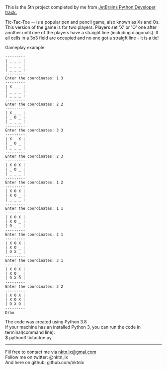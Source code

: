 This is the 5th project completed by me from [JetBrains Python Developer track.](https://hyperskill.org/tracks/2)

Tic-Tac-Toe -- is a popular pen and pencil game, also known as Xs and Os. This version of the game is for two players. Players set 'X' or 'O' one after another until one of the players have a straight line (including diagonals). If all cells in a 3x3 field are occupied and no one got a straigft line - it is a tie!  


Gameplay example:  
```
---------
| _ _ _ |
| _ _ _ |
| _ _ _ |
---------
Enter the coordinates: 1 3
---------
| X _ _ |
| _ _ _ |
| _ _ _ |
---------
Enter the coordinates: 2 2
---------
| X _ _ |
| _ O _ |
| _ _ _ |
---------
Enter the coordinates: 3 3
---------
| X _ X |
| _ O _ |
| _ _ _ |
---------
Enter the coordinates: 2 3
---------
| X O X |
| _ O _ |
| _ _ _ |
---------
Enter the coordinates: 1 2
---------
| X O X |
| X O _ |
| _ _ _ |
---------
Enter the coordinates: 1 1
---------
| X O X |
| X O _ |
| O _ _ |
---------
Enter the coordinates: 2 1
---------
| X O X |
| X O _ |
| O X _ |
---------
Enter the coordinates: 3 1
---------
| X O X |
| X O _ |
| O X O |
---------
Enter the coordinates: 3 2
---------
| X O X |
| X O X |
| O X O |
---------
Draw

```  


The code was created using Python 3.8  
If your machine has an installed Python 3, you can run the code in terminal(command line):  
$ python3 tictactoe.py  


--------------------------------------------
Fill free to contact me via nktn.lx@gmal.com  
Follow me on twitter: @nktn_lx  
And here on github: github.com/nktnlx  